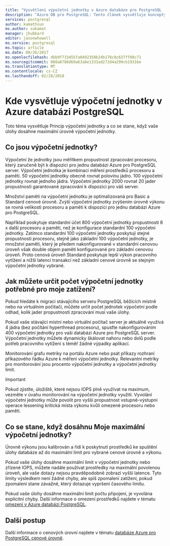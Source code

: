 ```yaml
---
title: "Vysvětlení výpočetní jednotky v Azure databáze pro PostgreSQL | Microsoft Docs"
description: "Azure DB pro PostgreSQL: Tento článek vysvětluje koncepty výpočetní jednotky a co se stane, když vaše úlohy dosáhne maximální výpočetní jednotky."
services: postgresql
author: kamathsun
ms.author: sukamat
manager: jhubbard
editor: jasonwhowell
ms.service: postgresql
ms.topic: article
ms.date: 09/26/2017
ms.openlocfilehash: dbb9f733455fa0492358b24b178c8c637ff08c71
ms.sourcegitcommit: 088a8788d69a63a8e1333ad272d4a299cb19316e
ms.translationtype: MT
ms.contentlocale: cs-CZ
ms.lasthandoff: 02/28/2018
---
```

# <a name="explaining-compute-units-in-azure-database-for-postgresql"></a>Kde vysvětluje výpočetní jednotky v Azure databázi PostgreSQL
Toto téma vysvětluje Princip výpočetní jednotky a co se stane, když vaše úlohy dosáhne maximální úrovně výpočetní jednotky.

## <a name="what-are-compute-units"></a>Co jsou výpočetní jednotky?
Výpočetní že jednotky jsou měřítkem propustnost zpracování procesoru, který zaručeně být k dispozici pro jednu databázi Azure pro PostgreSQL server. Výpočetní jednotka je kombinaci měření prostředků procesoru a paměti. 50 výpočetní jednotky obecně rovnat polovinu jádro. 100 výpočetní jednotky rovnat jednoho jádra. Výpočetní jednotky 2000 rovnat 20 jader propustnosti garantované zpracování k dispozici pro váš server.

Množství paměti na výpočetní jednotku je optimalizovaná pro Basic a Standard cenové úrovně. Zvýší výpočetní jednotky zvýšením úrovně výkonu se rovná velikosti procesoru a paměti k dispozici pro jednu databázi Azure pro PostgreSQL.

Například poskytuje standardní účet 800 výpočetní jednotky propustnosti 8 x další procesoru a paměti, než je konfigurace standardní 100 výpočetní jednotky. Zatímco standardní 100 výpočetní jednotky poskytují stejné propustnosti procesoru, stejně jako základní 100 výpočetní jednotky, je množství paměti, který je předem nakonfigurované v standardní cenovou úroveň však double objem paměti konfigurované pro základní cenovou úroveň. Proto cenová úroveň Standard poskytuje lepší výkon pracovního vytížení a nižší latenci transakcí než základní cenové úrovně se stejným výpočetní jednotky vybrané.

## <a name="how-can-i-determine-the-number-of-compute-units-needed-for-my-workload"></a>Jak můžete určit počet výpočetní jednotky potřebné pro moje zatížení?
Pokud hledáte k migraci stávajícího serveru PostgreSQL běžících místně nebo na virtuálním počítači, můžete určit počet jednotek výpočetní podle odhad, kolik jader propustnosti zpracování musí vaše úlohy. 

Pokud vaše stávající místní nebo virtuální počítač server je aktuálně využívá 4 jádra (bez počítání hyperthread procesoru), spusťte nakonfigurováním 400 výpočetní jednotky pro vaši databázi Azure pro PostgreSQL server. Výpočetní jednotky můžete dynamicky škálovat nahoru nebo dolů podle potřeb pracovního vytížení s téměř žádné výpadky aplikací. 

Monitorování grafu metriky na portálu Azure nebo psát příkazy rozhraní příkazového řádku Azure k měření výpočetní jednotky. Relevantní metriky pro monitorování jsou procento výpočetní jednotky a výpočetní jednotky limit.

>[!IMPORTANT]
> Pokud zjistíte, úložiště, které nejsou IOPS plně využívat na maximum, vezměte v úvahu monitorování na výpočetní jednotky využití. Vyvolání výpočetní jednotky může povolit pro vyšší propustnost vstupně-výstupní operace lessening kritická místa výkonu kvůli omezené procesoru nebo paměti.

## <a name="what-happens-when-i-hit-my-maximum-compute-units"></a>Co se stane, když dosáhnu Moje maximální výpočetní jednotky?
Úrovně výkonu jsou kalibrován a řídí k poskytnutí prostředků ke spuštění úlohy databáze až do maximální limit pro vybrané cenové úrovně a výkonu. 

Pokud vaše úlohy dosáhne maximální limit v výpočetní jednotky nebo zřízené IOPS, můžete nadále používat prostředky na maximální povolenou úroveň, ale vaše dotazy nejsou pravděpodobně zobrazí vyšší latence. Tyto limity výsledkem není žádné chyby, ale spíš zpomalení zatížení, pokud zpomalení stane závažné, který dotazuje vypršení časového limitu. 

Pokud vaše úlohy dosáhne maximální limit počtu připojení, je vyvolána explicitní chyby. Další informace o omezení prostředků najdete v tématu [omezení v Azure databázi PostgreSQL](concepts-limits.md).

## <a name="next-steps"></a>Další postup
Další informace o cenových úrovní najdete v tématu [databáze Azure pro PostgreSQL cenové úrovně](./concepts-service-tiers.md).
